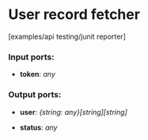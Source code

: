 # User record fetcher

[examples/api testing/junit reporter]

### Input ports:

* __token__: _any_



### Output ports:

* __user__: _{string: any}[string][string]_



* __status__: _any_



